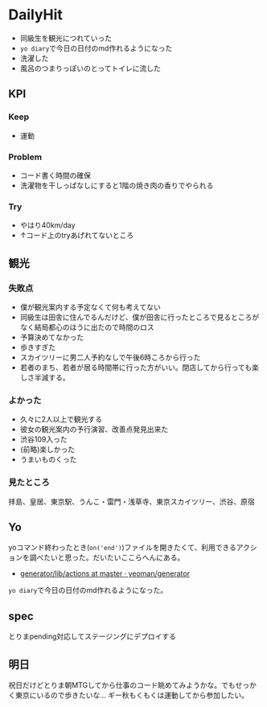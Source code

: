 # DailyHit
- 同級生を観光につれていった
- `yo diary`で今日の日付のmd作れるようになった
- 洗濯した
- 風呂のつまりっぽいのとってトイレに流した

## KPI
### Keep
- 運動

### Problem
- コード書く時間の確保
- 洗濯物を干しっぱなしにすると1階の焼き肉の香りでやられる

### Try
- やはり40km/day
- ↑コード上のtryあげれてないところ

## 観光
### 失敗点
- 僕が観光案内する予定なくて何も考えてない
- 同級生は田舎に住んでるんだけど、僕が田舎に行ったところで見るところがなく結局都心のほうに出たので時間のロス
- 予算決めてなかった
- 歩きすぎた
- スカイツリーに男二人予約なしで午後6時ころから行った
- 若者のまち、若者が居る時間帯に行った方がいい。閉店してから行っても楽しさ半減する。

### よかった
- 久々に2人以上で観光する
- 彼女の観光案内の予行演習、改善点発見出来た
- 渋谷109入った
- (前略)楽しかった
- うまいものくった

### 見たところ
拝島、皇居、東京駅、うんこ・雷門・浅草寺、東京スカイツリー、渋谷、原宿

## Yo
yoコマンド終わったとき(`on('end')`)ファイルを開きたくて、利用できるアクションを調べたいと思った。だいたいここらへんにある。

- [generator/lib/actions at master · yeoman/generator](https://github.com/yeoman/generator/tree/master/lib/actions)

`yo diary`で今日の日付のmd作れるようになった。

## spec
とりまpending対応してステージングにデプロイする

## 明日
祝日だけどとりま朝MTGしてから仕事のコード眺めてみようかな。でもせっかく東京にいるので歩きたいな...
ギー秋もくもくは運動してから参加したい。
